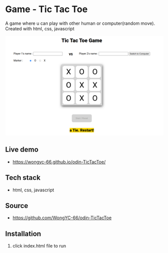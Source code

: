 # Game - Tic Tac Toe

A game where u can play with other human or computer(random move). Created with html, css, javascript

![photo](tictactoe.png)

## Live demo
- https://wongyc-66.github.io/odin-TicTacToe/

## Tech stack 
- html, css, javascript

## Source
- https://github.com/WongYC-66/odin-TicTacToe

## Installation
1. click index.html file to run

